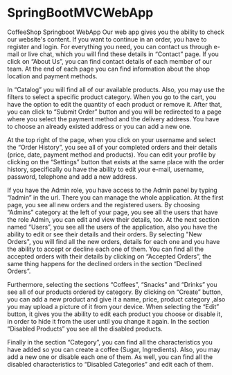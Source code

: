 # SpringBootMVCWebApp
CoffeeShop Springboot WebApp
Our web app gives you the ability to check our website's content. If you want to continue in an order, you have to register and login. For everything you need, 
you can contact us through e-mail or live chat, which you will find these details in “Contact” page. If you click on “About Us”, you can find contact details of each 
member of our team. At the end of each page you can find information about the shop location and payment methods.

In “Catalog” you will find all of our available products. Also, you may use the filters to select a specific product category. When you go to the cart, you 
have the option to edit the quantity of each product or remove it. After that, you can click to “Submit Order” button and you will be redirected to a page where you 
select the payment method and the delivery address. You have to choose an already existed address or you can add a new one.

At the top right of the page, when you click on your username and select the “Order History”, you see all of your completed orders and their details (price, 
date, payment method and products). You can edit your profile by clicking on the “Settings” button that exists at the same place with the order history, specifically 
ou have the ability to edit your e-mail, username, password, telephone and add a new address.

If you have the Admin role, you have access to the Admin panel by typing “/admin” in the url. There you can manage the whole application. At the first page, 
you see all new orders and the registered users. By choosing “Admins” category at the left of your page, you see all the users that have the role Admin, you can edit 
and view their details, too. At the next section named “Users”, you see all the users of the application, also you have the ability to edit or see their details and 
their orders. By selecting "New Orders", you will find all the new orders, details for each one and you have the ability to accept or decline each one of them. You can
find all the accepted orders with their details by clicking on “Accepted Orders”, the same thing happens for the declined orders in the section “Declined Orders”.

Furthermore, selecting the sections “Coffees”, “Snacks” and “Drinks” you see all of our products ordered by category. By clicking on “Create” button, you can 
add a new product and give it a name, price, product category ,also you may upload a picture of it from your device. When selecting the “Edit” button, it gives you the 
ability to edit each product you choose or disable it, in order to hide it from the user until you change it again. In the section “Disabled Products” you see all the 
disabled products. 

Finally in the section “Category”, you can find all the characteristics you have added so you can create a coffee (Sugar, Ingredients). Also, you may add a new 
one or disable each one of them. As well, you can find all the disabled characteristics to “Disabled Categories” and edit each of them.
